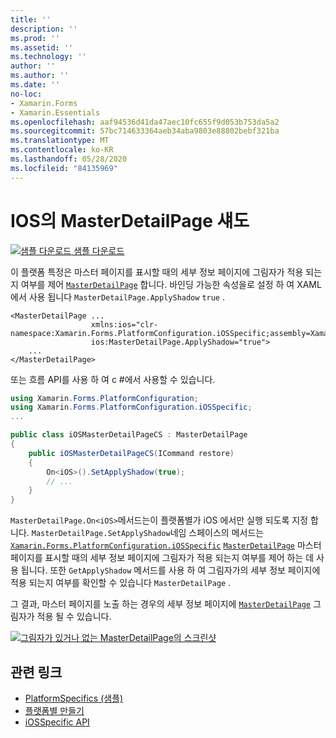 ```yaml
---
title: ''
description: ''
ms.prod: ''
ms.assetid: ''
ms.technology: ''
author: ''
ms.author: ''
ms.date: ''
no-loc:
- Xamarin.Forms
- Xamarin.Essentials
ms.openlocfilehash: aaf94536d41da47aec10fc655f9d053b753da5a2
ms.sourcegitcommit: 57bc714633364aeb34aba9803e88802bebf321ba
ms.translationtype: MT
ms.contentlocale: ko-KR
ms.lasthandoff: 05/28/2020
ms.locfileid: "84135969"
---
```

# <a name="masterdetailpage-shadow-on-ios"></a>IOS의 MasterDetailPage 섀도

[![샘플 다운로드](~/media/shared/download.png) 샘플 다운로드](https://docs.microsoft.com/samples/xamarin/xamarin-forms-samples/userinterface-platformspecifics)

이 플랫폼 특정은 마스터 페이지를 표시할 때의 세부 정보 페이지에 그림자가 적용 되는지 여부를 제어 [`MasterDetailPage`](xref:Xamarin.Forms.MasterDetailPage) 합니다. 바인딩 가능한 속성을로 설정 하 여 XAML에서 사용 됩니다 `MasterDetailPage.ApplyShadow` `true` .

```xaml
<MasterDetailPage ...
                  xmlns:ios="clr-namespace:Xamarin.Forms.PlatformConfiguration.iOSSpecific;assembly=Xamarin.Forms.Core"
                  ios:MasterDetailPage.ApplyShadow="true">
    ...
</MasterDetailPage>
```

또는 흐름 API를 사용 하 여 c #에서 사용할 수 있습니다.

```csharp
using Xamarin.Forms.PlatformConfiguration;
using Xamarin.Forms.PlatformConfiguration.iOSSpecific;
...

public class iOSMasterDetailPageCS : MasterDetailPage
{
    public iOSMasterDetailPageCS(ICommand restore)
    {
        On<iOS>().SetApplyShadow(true);
        // ...
    }
}
```

`MasterDetailPage.On<iOS>`메서드는이 플랫폼별가 iOS 에서만 실행 되도록 지정 합니다. `MasterDetailPage.SetApplyShadow`네임 스페이스의 메서드는 [`Xamarin.Forms.PlatformConfiguration.iOSSpecific`](xref:Xamarin.Forms.PlatformConfiguration.iOSSpecific) [`MasterDetailPage`](xref:Xamarin.Forms.MasterDetailPage) 마스터 페이지를 표시할 때의 세부 정보 페이지에 그림자가 적용 되는지 여부를 제어 하는 데 사용 됩니다. 또한 `GetApplyShadow` 메서드를 사용 하 여 그림자가의 세부 정보 페이지에 적용 되는지 여부를 확인할 수 있습니다 `MasterDetailPage` .

그 결과, 마스터 페이지를 노출 하는 경우의 세부 정보 페이지에 [`MasterDetailPage`](xref:Xamarin.Forms.MasterDetailPage) 그림자가 적용 될 수 있습니다.

[![그림자가 있거나 없는 MasterDetailPage의 스크린샷](masterdetailpage-shadow-images/shadow.png "그림자가 있거나 없는 MasterDetailPage")](masterdetailpage-shadow-images/shadow-large.png#lightbox "그림자가 있거나 없는 MasterDetailPage")

## <a name="related-links"></a>관련 링크

- [PlatformSpecifics (샘플)](https://docs.microsoft.com/samples/xamarin/xamarin-forms-samples/userinterface-platformspecifics)
- [플랫폼별 만들기](~/xamarin-forms/platform/platform-specifics/index.md#creating-platform-specifics)
- [iOSSpecific API](xref:Xamarin.Forms.PlatformConfiguration.iOSSpecific)
